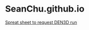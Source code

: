 # SeanChu.github.io
<a href="https://docs.google.com/spreadsheets/d/1BuAnBuCjWqmbn-j0O_WCUUuL11akQMxB6Bq35WlTr5I/edit?usp=sharing ">Spreat sheet to request DEN3D run</a>
